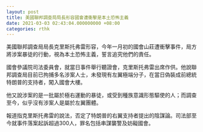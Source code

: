 ```yaml
---
layout: post
title: 美國聯邦調查局局長形容國會遭衝擊是本土恐怖主義
date: 2021-03-03 02:43:04.000000000 +08:00
categories: rthk
---
```


美國聯邦調查局局長克里斯托弗雷形容，今年一月初的國會山莊遭衝擊事件，局方將涉案暴徒的行動，視為本土恐怖主義，誓言追究他們的責任。

國會參議院司法委員會，就當日事件舉行聽證會，克里斯托弗雷出席作供。他說聯邦調查局目前已拘捕多名涉案人士，未發現有左翼極端分子，在當日偽裝成前總統特朗普的支持者，闖入國會大樓。

他又說涉案的是一批屬於極右運動的暴徒，或受到種族意識形態驅使的人；而調查至今，似乎沒有涉案人是屬於左翼團體。

報道指克里斯托弗雷的說法，否定了特朗普的右翼支持者提出的陰謀論。司法部至今就事件落案起訴超過300人，罪名包括串謀襲警及妨礙國會。
